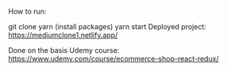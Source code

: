 How to run:

git clone
yarn (install packages)
yarn start
Deployed project: https://mediumclone1.netlify.app/

Done on the basis Udemy course: https://www.udemy.com/course/ecommerce-shop-react-redux/
